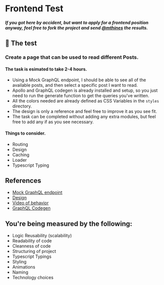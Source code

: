 # Frontend Test

##### *If you got here by accident, but want to apply for a frontend position anyway, feel free to fork the project and send [@mthines](https://github.com/mthines) the results.*

## 🎯 The test

### Create a page that can be used to read different Posts.

#### The task is esimated to take 2-4 hours.

- Using a Mock GraphQL endpoint, I should be able to see all of the available posts, and then select a specific post I want to read.
- Apollo and GraphQL codegen is already installed and setup, so you just need to run the generate function to get the queries you've written.
- All the colors needed are already defined as CSS Variables in the `styles` directory.
- The design is only a reference and feel free to improve it as you see fit.
- The task can be completed without adding any extra modules, but feel free to add any if as you see necessary.

#### Things to consider.
- Routing
- Design
- Caching
- Loader
- Typescript Typing

## References

- [Mock GraphQL endpoint](https://graphqlzero.almansi.me/api)
- [Design](https://gofile.io/d/Q6gC9p)
- [Video of behavior](https://gofile.io/d/PfMiD5)
- [GraphQL Codegen](https://github.com/dotansimha/graphql-code-generator)

## You're being measured by the following:
- Logic Reusability (scalability)
- Readability of code
- Cleanness of code
- Structuring of project
- Typescript Typings
- Styling
- Animations
- Naming
- Technology choices
